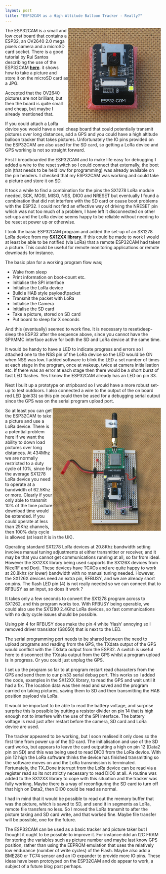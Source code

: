 ```yaml
---
layout: post
title: "ESP32CAM as a High Altitude Balloon Tracker - Really?"
---
```


<img align="right" src="/images/ESP32CAM.jpg" width="300"/>

The ESP32CAM is a small and low cost board that contains a ESP32, an OV2640 2.0 mega pixels camera and a microSD card socket. There is a good tutorial by Rui Santos describing the use of the ESP32CAM **[here](https://randomnerdtutorials.com/esp32-cam-take-photo-save-microsd-card/)**. it shows how to take a picture and store it on the microSD card as a JPG. 

Accepted that the OV2640 pictures are not brilliant, but then the board is quite small and cheap, but maybe I already mentioned that. 

If you could attach a LoRa device you would have a real cheap board that could potentially transmit pictures over long distances, add a GPS and you could have a high altitude balloon tracker that takes pictures. Unfortunately the IO pins provided on the ESP32CAM are also used for the SD card, so getting a LoRa device and GPS working is not so straight forward. 

First I breadboarded the ESP32CAM and to make life easy for debugging I added a wire to the reset switch so I could connect that externally, the boot pin (that needs to be held low for programming) was already available on the pin headers. I checked that my ESP32CAM was working and could take a picture and store it on SD.

It took a while to find a combination for the pins the SX1278 LoRa module needed, SCK, MOSI, MISO, NSS, DIO0 and NRESET but eventually I found a combination that did not interfere with the SD card or cause boot problems with the ESP32. I could not find an effective way of driving the NRESET pin which was not too much of a problem, I have left it disconnected on other set-ups and the LoRa device seems happy to be reliable without needing to be reset at power up or otherwise. 

I took the basic ESP32CAM program and added the set-up of an SX1278 LoRa device from my [**SX12XX library**](https://github.com/StuartsProjects/SX12XX-LoRa). If this could be made to work I would at least be able to be notified (via LoRa) that a remote ESP32CAM had taken a picture. This could be useful for remote monitoring applications or remote downloads for instance. 

The basic plan for a working program flow was;

- Wake from sleep
- Print information on boot-count etc.
- Initialise the SPI interface
- Initialise the LoRa device
- Build a HAB style payload\packet
- Transmit the packet with LoRa
- Initialise the Camera
- Initialise the SD card
- Take a picture, stored on SD card
- Put board to sleep for X seconds

And this (eventually) seemed to work fine. It is necessary to reset\deep-sleep the ESP32 after the sequence above, since you cannot have the SPI\MMC interface active for both the SD and LoRa device at the same time.
  
It would be handy to have a LED to indicate progress and errors so I attached one to the NSS pin of the LoRa device so the LED would be ON when NSS was low. I added software to blink the LED a set number of times at each stage in the program, once at wakeup, twice at camera initialisation etc. If there was an error at each stage then there would be a short burst of fast LED flashes. Yes I know the ESP32CAM already has an LED on pin 33.

Next I built up a prototype on stripboard so I would have a more robust set-up to test outdoors. I also connected a wire to the output of the on board red LED (pin33) so this pin could then be used for a debugging serial output since the GPS was on the serial program upload port.

<img align="right" src="../images/ESP32CAM_proto.jpg" width="350"/>

So at least you can get the ESP32CAM to take a picture and use a LoRa device. There is a potential problem here if we want the ability to down load pictures over long distances. At 434Mhz we are normally restricted to a duty cycle of 10%, since for the average SX1278 LoRa device you need to operate at a bandwidth of 62.5Khz or more. Clearly if your only able to transmit 10% of the time picture download time would be extended. If you could operate at less than 25Khz channels, then 100% duty cycle is allowed (at least it is in the UK).

Operating standard SX1278 LoRa devices at 20.8Khz bandwidth setting involves manual tuning adjustments at either transmitter or receiver, and it may be that you cannot get communications running at all, so far from ideal. However the SX12XX library being used supports the SX126X devices from NiceRF and Dorji. These devices have TCXOs and are quite happy to work at 20.8khz (or lower) bandwidth with no manual tuning needed. However, the SX126X devices need an extra pin, RFBUSY, and we are already short on pins. The flash LED pin (4) is not really needed so we can connect that to RFBUSY as an input, so does it work ?

It takes only a few seconds to convert the SX1278 program across to SX1262, and this program works too. With RFBUSY being operable, we could also use the SX1280 2.4Ghz LoRa devices, so fast communications with no duty cycle issues should be possible. 

Using pin 4 for RFBUSY does make the pin 4 white 'flash' annoying so I removed driver transistor (S8050) that is next to the LED.      

The serial programming port needs to be shared between the need to upload programs and reading from the GPS, the TXdata output of the GPS would conflict with the TXdata output from the ESP32. A switch is useful here to disconnect the TXdata output from the GPS whilst a program upload is in progress. Or you could just unplug the GPS. 

I set up the program so far to at program restart read characters from the GPS and send them to our pin33 serial debug port. This works so I added the code, examples in the SX12XX library, to read the GPS and wait until it had a fix. The location data was then read and saved and the program carried on taking pictures, saving them to SD and then transmitting the HAB position payload via LoRa. 

It would be important to be able to read the battery voltage, and surprise surprise this is possible by putting a resistor divider on pin 14 that is high enough not to interfere with the use of the SPI interface. The battery voltage is read just after restart before the camera, SD card and LoRa device are used.

The tracker appeared to be working, but I soon realised it only does so the first time from power up of the SD card. The initialisation and use of the SD card works, but appears to leave the card outputting a high on pin 12 (Data2 pin on SD) and this was being used to read DIO0 from the LoRa device. With pin 12 high the LoRa software thinks the device has finished transmitting so the software moves on and the LoRa transmission is terminated. Fortunately, the TX_Done interrupt from the LoRa device can be read via a register read so its not strictly necessary to read DIO0 at all. A routine was added to the SX12XX library to cope with this situation and the tracker was fully working. Maybe there is a way of reconfiguring the SD card to turn off that high on Data2, then DIO0 could be read as normal.  

I had in mind that it would be possible to read out the memory buffer that was the picture, which is saved to SD, and send it in segments as LoRa, remote file transfers no less. So I moved the LoRa transmit to after the picture taking and SD card write, and that worked fine. Maybe file transfer will be possible, one for the future.  

The ESP32CAM can be used as a basic tracker and picture taker but I thought it ought to be possible to improve it. For instance ddd an I2C FRAM for storing the variables such as picture number and maybe last know GPS position, rather than using the EEPROM emulation that uses the relatively low endurance (number of write cycles) of the Flash. Maybe also add a BME280 or TC74 sensor and an IO expander to provide more IO pins. These ideas have been prototyped on the ESP32CAM and do appear to work, a subject of a future blog post perhaps. 
